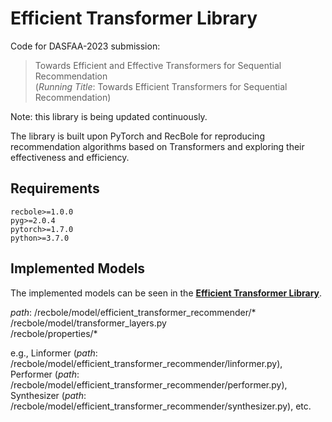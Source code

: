 # Efficient Transformer Library

Code for DASFAA-2023 submission:
> Towards Efficient and Effective Transformers for Sequential Recommendation  
(*Running Title*: Towards Efficient Transformers for Sequential Recommendation)

Note: this library is being updated continuously.

The library is built upon PyTorch and RecBole for reproducing recommendation algorithms based on Transformers and exploring their effectiveness and efficiency.


## Requirements

```
recbole>=1.0.0
pyg>=2.0.4
pytorch>=1.7.0
python>=3.7.0
```

## Implemented Models

The implemented models can be seen in the **[Efficient Transformer Library](/recbole/model/efficient_transformer_recommender/)**.

*path*: /recbole/model/efficient_transformer_recommender/*  
/recbole/model/transformer_layers.py  
/recbole/properties/*


e.g., Linformer (*path*: /recbole/model/efficient_transformer_recommender/linformer.py),  
Performer (*path*: /recbole/model/efficient_transformer_recommender/performer.py),  
Synthesizer (*path*: /recbole/model/efficient_transformer_recommender/synthesizer.py), etc.
